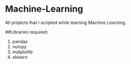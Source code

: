 # Machine-Learning
All projects that I scripted while learning Machine Learning.

##Libraries required:
1. pandas
2. numpy 
3. matplotlib
4. sklearn
